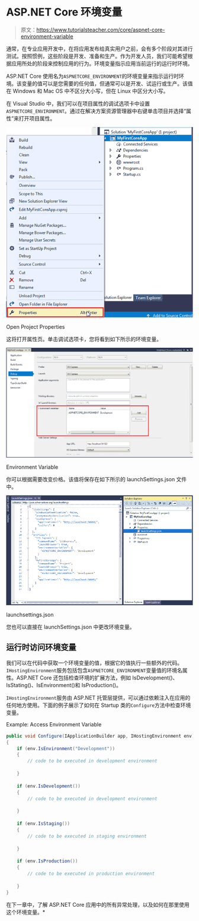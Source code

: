 # ASP.NET Core 环境变量

> 原文：<https://www.tutorialsteacher.com/core/aspnet-core-environment-variable>

通常，在专业应用开发中，在将应用发布给真实用户之前，会有多个阶段对其进行测试。按照惯例，这些阶段是开发、准备和生产。作为开发人员，我们可能希望根据应用所处的阶段来控制应用的行为。环境变量指示应用当前运行的运行时环境。

ASP.NET Core 使用名为`ASPNETCORE_ENVIRONMENT`的环境变量来指示运行时环境。该变量的值可以是您需要的任何值，但通常可以是开发、试运行或生产。该值在 Windows 和 Mac OS 中不区分大小写，但在 Linux 中区分大小写。

在 Visual Studio 中，我们可以在项目属性的调试选项卡中设置`ASPNETCORE_ENVIRONMENT`。通过在解决方案资源管理器中右键单击项目并选择“属性”来打开项目属性。

![open Project Properties](img/9fc90394e5972d80044a5ae8b29b28c8.png)

Open Project Properties



这将打开属性页。单击调试选项卡，您将看到如下所示的环境变量。

![](img/92ec4322980d583ea9ed6e49fe53637a.png)

Environment Variable



你可以根据需要改变价格。该值将保存在如下所示的 launchSettings.json 文件中。

![launchsettings.json](img/780b3293d4c5310c5e67e4ac8904c96e.png)

launchsettings.json



您也可以直接在 launchSettings.json 中更改环境变量。

## 运行时访问环境变量

我们可以在代码中获取一个环境变量的值，根据它的值执行一些额外的代码。`IHostingEnvironment`服务包括包含`ASPNETCORE_ENVIRONMENT`变量值的环境名属性。ASP.NET Core 还包括检查环境的扩展方法，例如 IsDevelopment()、IsStating()、IsEnvironment()和 IsProduction()。

`IHostingEnvironment`服务由 ASP.NET 托管层提供，可以通过依赖注入在应用的任何地方使用。下面的例子展示了如何在 Startup 类的`Configure`方法中检查环境变量。

Example: Access Environment Variable 

```cs
public void Configure(IApplicationBuilder app, IHostingEnvironment env)
{
    if (env.IsEnvironment("Development"))
    {
        // code to be executed in development environment 

    }

    if (env.IsDevelopment())
    {
        // code to be executed in development environment 

    }

    if (env.IsStaging())
    {
        // code to be executed in staging environment 

    }

    if (env.IsProduction())
    {
        // code to be executed in production environment 

    }
} 
```

在下一章中，了解 ASP.NET Core 应用中的所有异常处理，以及如何在那里使用这个环境变量。*